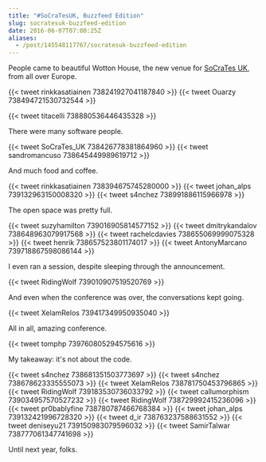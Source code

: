 ```yaml
---
title: "#SoCraTesUK, Buzzfeed Edition"
slug: socratesuk-buzzfeed-edition
date: 2016-06-07T07:00:25Z
aliases:
  - /post/145548117767/socratesuk-buzzfeed-edition
---
```


People came to beautiful Wotton House, the new venue for [SoCraTes UK][], from all over Europe.

{{< tweet rinkkasatiainen 738241927041187840 >}}
{{< tweet Ouarzy 738494721530732544 >}}

<!--more-->

{{< tweet titacelli 738880536446435328 >}}

There were many software people.

{{< tweet SoCraTes_UK 738426778381864960 >}}
{{< tweet sandromancuso 738645449989619712 >}}

And much food and coffee.

{{< tweet rinkkasatiainen 738394675745280000 >}}
{{< tweet johan_alps 739132963150008320 >}}
{{< tweet s4nchez 738991886115966978 >}}

The open space was pretty full.

{{< tweet suzyhamilton 739016905814577152 >}}
{{< tweet dmitrykandalov 738648963079917568 >}}
{{< tweet rachelcdavies 738655069999075328 >}}
{{< tweet henrik 738657523801174017 >}}
{{< tweet AntonyMarcano 739718867598086144 >}}

I even ran a session, despite sleeping through the announcement.

{{< tweet RidingWolf 739010907519520769 >}}

And even when the conference was over, the conversations kept going.

{{< tweet XelamRelos 739417349950935040 >}}

All in all, amazing conference.

{{< tweet tomphp 739760805294575616 >}}

My takeaway: it's not about the code.

{{< tweet s4nchez 738681351503773697 >}}
{{< tweet s4nchez 738678623335555073 >}}
{{< tweet XelamRelos 738781750453796865 >}}
{{< tweet RidingWolf 739183530736033792 >}}
{{< tweet callumorphism 739034957570527232 >}}
{{< tweet RidingWolf 738729992415236096 >}}
{{< tweet pr0bablyfine 738780787466768384 >}}
{{< tweet johan_alps 739132421996728320 >}}
{{< tweet d_ir 738763237588631552 >}}
{{< tweet deniseyu21 739150983079596032 >}}
{{< tweet SamirTalwar 738777061347741698 >}}

Until next year, folks.

[socrates uk]: http://socratesuk.org/
